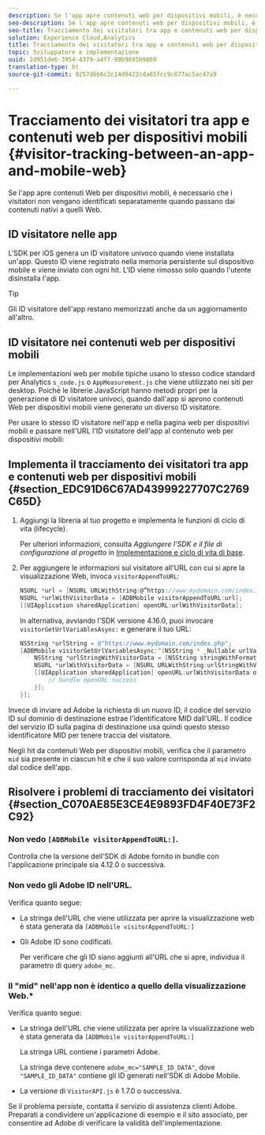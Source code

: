 ```yaml
---
description: Se l'app apre contenuti web per dispositivi mobili, è necessario che i visitatori non vengano identificati separatamente quando passano dai contenuti nativi a quelli web.
seo-description: Se l'app apre contenuti web per dispositivi mobili, è necessario che i visitatori non vengano identificati separatamente quando passano dai contenuti nativi a quelli web.
seo-title: Tracciamento dei visitatori tra app e contenuti web per dispositivi mobili
solution: Experience Cloud,Analytics
title: Tracciamento dei visitatori tra app e contenuti web per dispositivi mobili
topic: Sviluppatore e implementazione
uuid: 2d951de6-3954-4379-a4ff-99b9695b9869
translation-type: ht
source-git-commit: 9257d6b6c2c14d0422cda65fcc9c677ac5ac47a9

---
```



# Tracciamento dei visitatori tra app e contenuti web per dispositivi mobili {#visitor-tracking-between-an-app-and-mobile-web}

Se l'app apre contenuti Web per dispositivi mobili, è necessario che i visitatori non vengano identificati separatamente quando passano dai contenuti nativi a quelli Web.

## ID visitatore nelle app

L'SDK per iOS genera un ID visitatore univoco quando viene installata un'app. Questo ID viene registrato nella memoria persistente sul dispositivo mobile e viene inviato con ogni hit. L'ID viene rimosso solo quando l'utente disinstalla l'app.

>[!TIP]
>
>Gli ID visitatore dell'app restano memorizzati anche da un aggiornamento all'altro.

## ID visitatore nei contenuti web per dispositivi mobili

Le implementazioni web per mobile tipiche usano lo stesso codice standard per Analytics `s_code.js` o `AppMeasurement.js` che viene utilizzato nei siti per desktop. Poiché le librerie JavaScript hanno metodi propri per la generazione di ID visitatore univoci, quando dall'app si aprono contenuti Web per dispositivi mobili viene generato un diverso ID visitatore.

Per usare lo stesso ID visitatore nell'app e nella pagina web per dispositivi mobili e passare nell'URL l'ID visitatore dell'app al contenuto web per dispositivi mobili:

## Implementa il tracciamento dei visitatori tra app e contenuti web per dispositivi mobili {#section_EDC91D6C67AD43999227707C2769C65D}

1. Aggiungi la libreria al tuo progetto e implementa le funzioni di ciclo di vita (lifecycle).

   Per ulteriori informazioni, consulta *Aggiungere l’SDK e il file di configurazione al progetto* in [Implementazione e ciclo di vita di base](/help/ios/getting-started/dev-qs.md).
1. Per aggiungere le informazioni sul visitatore all'URL con cui si apre la visualizzazione Web, invoca `visitorAppendToURL`:

   ```objective-c
   NSURL *url = [NSURL URLWithString:@”https://www.mydomain.com/index.php"]; 
   NSURL *urlWithVisitorData = [ADBMobile visitorAppendToURL:url]; 
   [[UIApplication sharedApplication] openURL:urlWithVisitorData];
   ```

   In alternativa, avviando l'SDK versione 4.16.0, puoi invocare `visitorGetUrlVariablesAsync:` e generare il tuo URL:

   ```objective-c
   NSString *urlString = @"https://www.mydomain.com/index.php"; 
   [ADBMobile visitorGetUrlVariablesAsync:^(NSString * _Nullable urlVariables) { 
       NSString *urlStringWithVisitorData = [NSString stringWithFormat:@"%@?%@", urlString, urlVariables]; 
       NSURL *urlWithVisitorData = [NSURL URLWithString:urlStringWithVisitorData]; 
       [[UIApplication sharedApplication] openURL:urlWithVisitorData options:@{} completionHandler:^(BOOL success) { 
           // handle openURL success 
       }]; 
   }];
   ```

Invece di inviare ad Adobe la richiesta di un nuovo ID, il codice del servizio ID sul dominio di destinazione estrae l'identificatore MID dall'URL. Il codice del servizio ID sulla pagina di destinazione usa quindi questo stesso identificatore MID per tenere traccia del visitatore.

Negli hit da contenuti Web per dispositivi mobili, verifica che il parametro `mid` sia presente in ciascun hit e che il suo valore corrisponda al `mid` inviato dal codice dell'app.

## Risolvere i problemi di tracciamento dei visitatori {#section_C070AE85E3CE4E9893FD4F40E73F2C92}

### Non vedo `[ADBMobile visitorAppendToURL:]`.

Controlla che la versione dell'SDK di Adobe fornito in bundle con l'applicazione principale sia 4.12.0 o successiva.

### Non vedo gli Adobe ID nell'URL.

Verifica quanto segue:

* La stringa dell'URL che viene utilizzata per aprire la visualizzazione web è stata generata da  `[ADBMobile visitorAppendToURL:]`

* Gli Adobe ID sono codificati.

   Per verificare che gli ID siano aggiunti all'URL che si apre, individua il parametro di query `adobe_mc`.

### Il "mid" nell'app non è identico a quello della visualizzazione Web.*

Verifica quanto segue:

* La stringa dell'URL che viene utilizzata per aprire la visualizzazione web è stata generata da `[ADBMobile visitorAppendToURL:]`

   La stringa URL contiene i parametri Adobe.

   La stringa deve contenere `adobe_mc="SAMPLE_ID_DATA"`, dove `"SAMPLE_ID_DATA"` contiene gli ID generati nell'SDK di Adobe Mobile.

* La versione di `VisitorAPI.js` è 1.7.0 o successiva.

Se il problema persiste, contatta il servizio di assistenza clienti Adobe. Preparati a condividere un'applicazione di esempio e il sito associato, per consentire ad Adobe di verificare la validità dell'implementazione.
